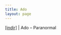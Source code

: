 ```yaml
---
title: Ado
layout: page
---
```

<a href="https://cloud.mail.ru/public/87eacbf642f1/Ado%20-%20Paranormal" target="_blank">[indir]</a> | Ado &#8211; Paranormal